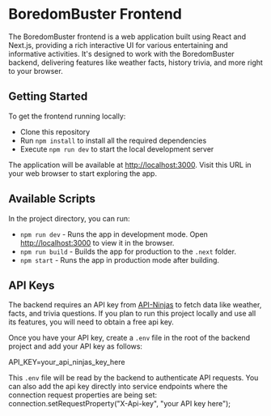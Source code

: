 # BoredomBuster Frontend

The BoredomBuster frontend is a web application built using React and Next.js, providing a rich interactive UI for various entertaining and informative activities. It's designed to work with the BoredomBuster backend, delivering features like weather facts, history trivia, and more right to your browser.

## Getting Started

To get the frontend running locally:

- Clone this repository
- Run `npm install` to install all the required dependencies
- Execute `npm run dev` to start the local development server

The application will be available at [http://localhost:3000](http://localhost:3000). Visit this URL in your web browser to start exploring the app.

## Available Scripts

In the project directory, you can run:

- `npm run dev` - Runs the app in development mode. Open [http://localhost:3000](http://localhost:3000) to view it in the browser.
- `npm run build` - Builds the app for production to the `.next` folder.
- `npm start` - Runs the app in production mode after building.

## API Keys

The backend requires an API key from [API-Ninjas](https://api-ninjas.com/) to fetch data like weather, facts, and trivia questions. If you plan to run this project locally and use all its features, you will need to obtain a free api key.  

Once you have your API key, create a `.env` file in the root of the backend project and add your API key as follows:

API_KEY=your_api_ninjas_key_here

This `.env` file will be read by the backend to authenticate API requests.  You can also add the api key directly into
service endpoints where the connection request properties are being set: connection.setRequestProperty("X-Api-key", "your API key here");


